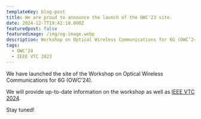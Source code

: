 ```yaml
---
templateKey: blog-post
title: We are proud to announce the launch of the OWC'23 site.
date: 2024-12-7T19:42:10.000Z
featuredpost: false
featuredimage: /img/og-image.webp
description: Workshop on Optical Wireless Communications for 6G (OWC’24)
tags:
  - OWC’24
  - IEEE VTC 2023
---
```


We have launched the site of the Workshop on Optical Wireless Communications for 6G (OWC’24).  

We will provide up-to-date information on the workshop as well as [IEEE VTC 2024](https://events.vtsociety.org/vtc2024-spring/).

Stay tuned!
